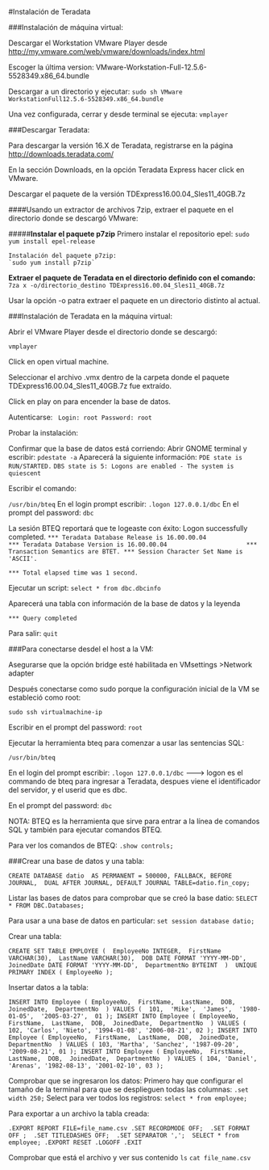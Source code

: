 #Instalación de Teradata

###Instalación de máquina virtual:

Descargar el Workstation VMware Player desde http://my.vmware.com/web/vmware/downloads/index.html

Escoger la última version: 
VMware-Workstation-Full-12.5.6-5528349.x86_64.bundle

Descargar a un directorio y ejecutar: 
`sudo sh VMware WorkstationFull12.5.6-5528349.x86_64.bundle`

Una vez configurada, cerrar y desde terminal se ejecuta:
`vmplayer`

###Descargar Teradata:

Para descargar la versión 16.X de Teradata, registrarse en la página http://downloads.teradata.com/

En la sección Downloads, en la opción Teradata Express hacer click en VMware.

Descargar el paquete de la versión TDExpress16.00.04_Sles11_40GB.7z 

####Usando un extractor de archivos 7zip, extraer el paquete en el directorio donde se descargó VMware:

#####**Instalar el paquete  p7zip**
	Primero instalar el repositorio epel: 
	`sudo yum install epel-release`

	Instalación del paquete p7zip:
	`sudo yum install p7zip`
	
**Extraer el paquete de Teradata en el directorio definido con el comando:**
`7za x -o/directorio_destino TDExpress16.00.04_Sles11_40GB.7z`

Usar la opción -o  patra extraer el paquete en un directorio distinto al actual. 

###Instalación de Teradata en la máquina virtual: 

Abrir el VMware Player desde el directorio donde se descargó:

`vmplayer`

Click en open virtual machine.

Seleccionar el archivo .vmx dentro de la carpeta  donde el paquete TDExpress16.00.04_Sles11_40GB.7z fue extraído.

Click en play on para encender la base de datos.

Autenticarse:
` Login: root
Password: root`


Probar la instalación:

Confirmar que la base de datos está corriendo: 
Abrir GNOME terminal y escribir:
`pdestate -a`
Aparecerá la siguiente información:
`PDE state is RUN/STARTED.` 
`DBS state is 5: Logons are enabled - The system is quiescent`

Escribir el comando:

`/usr/bin/bteq`
En el login prompt escribir:
`.logon 127.0.0.1/dbc` 
En el prompt del password:
`dbc`

La sesión BTEQ reportará que te logeaste con éxito: 
Logon successfully completed.
` *** Teradata Database Release is 16.00.00.04                   
 *** Teradata Database Version is 16.00.00.04                     
 *** Transaction Semantics are BTET.
 *** Session Character Set Name is 'ASCII'. ` 
 
 ` *** Total elapsed time was 1 second. `

Ejecutar un script:
`select * from dbc.dbcinfo`

Aparecerá una tabla con información de la base de datos y la leyenda

`*** Query completed`

Para salir:
`quit`


###Para conectarse desdel el host a la VM:

Asegurarse que la opción bridge esté habilitada en VMsettings >Network adapter

Después conectarse como sudo porque la configuración inicial de la VM se estableció como root:

`sudo ssh virtualmachine-ip`

Escribir en el prompt del password:
`root`

Ejecutar la herramienta bteq para comenzar a usar las sentencias SQL:

`/usr/bin/bteq`

En el login del prompt escribir:
`.logon 127.0.0.1/dbc` ---> logon es el commando de bteq para ingresar a Teradata, despues viene el identificador del servidor, y el userid que es dbc. 

En el prompt del password:
`dbc`



NOTA: BTEQ es la herramienta que sirve para entrar a la línea de comandos SQL y también para ejecutar comandos BTEQ.

Para ver los comandos de BTEQ: 
`.show controls;`
 

###Crear una base de datos y una tabla: 

`CREATE DATABASE datio 
AS PERMANENT = 500000, FALLBACK, BEFORE JOURNAL, 
DUAL AFTER JOURNAL, DEFAULT JOURNAL TABLE=datio.fin_copy;`

Listar las bases de datos para comprobar que se creó la base datio:
`SELECT * FROM DBC.Databases;`

Para usar a una base de datos en particular:
`set session database datio;`

Crear una tabla: 

`CREATE SET TABLE EMPLOYEE ( 
   EmployeeNo INTEGER, 
   FirstName VARCHAR(30), 
   LastName VARCHAR(30), 
   DOB DATE FORMAT 'YYYY-MM-DD', 
   JoinedDate DATE FORMAT 'YYYY-MM-DD', 
   DepartmentNo BYTEINT 
) 
UNIQUE PRIMARY INDEX ( EmployeeNo );`


Insertar datos a la tabla:

`INSERT INTO Employee (
   EmployeeNo, 
   FirstName, 
   LastName, 
   DOB, 
   JoinedDate, 
   DepartmentNo 
)
VALUES ( 
   101, 
   'Mike', 
   'James', 
   '1980-01-05', 
   '2005-03-27', 
   01
);
INSERT INTO Employee (
   EmployeeNo, 
   FirstName, 
   LastName, 
   DOB, 
   JoinedDate, 
   DepartmentNo 
)
VALUES (
102,
'Carlos',
'Nieto',
'1994-01-08',
'2006-08-21',
02
);
INSERT INTO Employee (
   EmployeeNo, 
   FirstName, 
   LastName, 
   DOB, 
   JoinedDate, 
   DepartmentNo 
)
VALUES (
103,
'Martha',
'Sanchez',
'1987-09-20',
'2009-08-21',
01
);
INSERT INTO Employee (
   EmployeeNo, 
   FirstName, 
   LastName, 
   DOB, 
   JoinedDate, 
   DepartmentNo 
)
VALUES (
104,
'Daniel',
'Arenas',
'1982-08-13',
'2001-02-10',
03
);`

Comprobar que se ingresaron los datos:
Primero hay que configurar el tamaño de la terminal para que se desplieguen todas las columnas:
`.set width 250;` 
Select para ver todos los registros:
`select * from employee;`



Para exportar a un archivo la tabla creada:


`.EXPORT REPORT FILE=file_name.csv
.SET RECORDMODE OFF; 
.SET FORMAT OFF ; 
.SET TITLEDASHES OFF; 
.SET SEPARATOR ','; 
SELECT * from employee;
.EXPORT RESET
.LOGOFF
.EXIT`

Comprobar que está el archivo y ver sus contenido
`ls` 
`cat file_name.csv`
